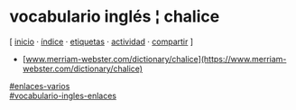 # vocabulario inglés ¦ chalice
[ [inicio](/index.md) · [índice](/indice.md) · [etiquetas](/etiquetas.md) · [actividad](/actividad.md) · [compartir](https://x.com/intent/tweet?text=vocabulario+ingl%C3%A9s+%C2%A6+chalice+%E2%80%94+Enlaces+varios%2C+Vocabulario+ingl%C3%A9s+(enlaces)%0A%0A%E2%86%92+https%3A%2F%2Fgithub.com%2Fjucardus%2Fjucardus.github.io%2Fblob%2Fmain%2Fv%2Fo%2Fc%2Fvocabulario-ingles-chalice.md%0A%0A%23enlaces_varios_jucardus%0A%23vocabulario_ingles_enlaces_jucardus) ]

* [www.merriam-webster.com/dictionary/chalice](https://www.merriam-webster.com/dictionary/chalice)

[#enlaces-varios](/e/n/enlaces-varios.md)  
[#vocabulario-ingles-enlaces](/v/o/vocabulario-ingles-enlaces.md)
